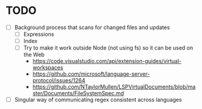 # TODO

- [ ] Background process that scans for changed files and updates
  - [ ] Expressions
  - [ ] Index
  - [ ] Try to make it work outside Node (not using fs) so it can be used on the Web
    - https://code.visualstudio.com/api/extension-guides/virtual-workspaces
    - https://github.com/microsoft/language-server-protocol/issues/1264
    - https://github.com/NTaylorMullen/LSPVirtualDocuments/blob/master/Documents/FileSystemSpec.md
- [ ] Singular way of communicating regex consistent across languages
